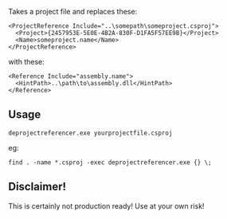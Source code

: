 Takes a project file and replaces these:

	<ProjectReference Include="..\somepath\someproject.csproj">
      <Project>{2457953E-5E0E-4B2A-830F-D1FA5F57EE9B}</Project>
      <Name>someproject.name</Name>
    </ProjectReference>

with these:

    <Reference Include="assembly.name">
      <HintPath>..\path\to\assembly.dll</HintPath>
    </Reference>

Usage
----------------------

	deprojectreferencer.exe yourprojectfile.csproj

eg:

	find . -name *.csproj -exec deprojectreferencer.exe {} \;
	
Disclaimer!
----------------------

This is certainly not production ready! Use at your own risk!